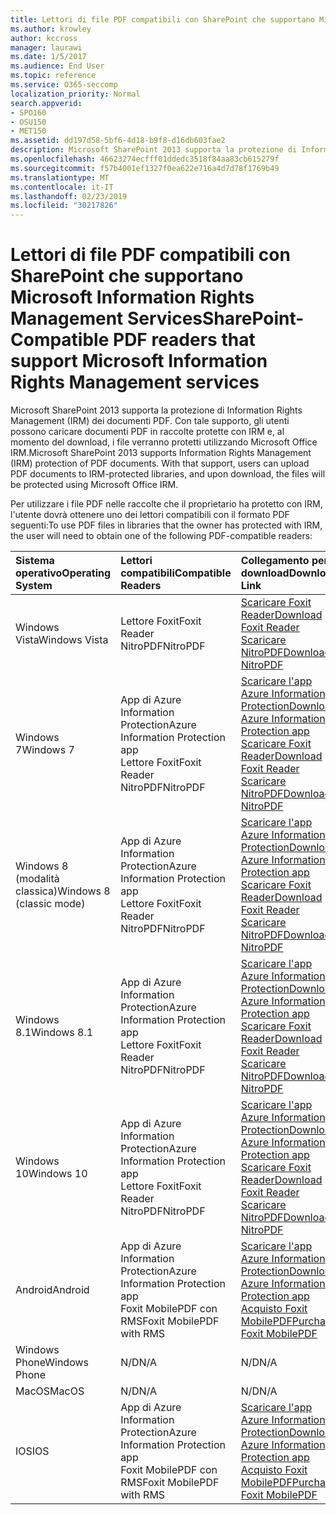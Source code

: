 ```yaml
---
title: Lettori di file PDF compatibili con SharePoint che supportano Microsoft Information Rights Management Services
ms.author: krowley
author: kccross
manager: laurawi
ms.date: 1/5/2017
ms.audience: End User
ms.topic: reference
ms.service: O365-seccomp
localization_priority: Normal
search.appverid:
- SPO160
- OSU150
- MET150
ms.assetid: dd197d58-5bf6-4d18-b9f8-d16db603fae2
description: Microsoft SharePoint 2013 supporta la protezione di Information Rights Management (IRM) dei documenti PDF. Con tale supporto, gli utenti possono caricare documenti PDF in raccolte protette con IRM e, al momento del download, i file verranno protetti utilizzando Microsoft Office IRM.
ms.openlocfilehash: 46623274ecfff01ddedc3518f84aa83cb615279f
ms.sourcegitcommit: f57b4001ef1327f0ea622e716a4d7d78f1769b49
ms.translationtype: MT
ms.contentlocale: it-IT
ms.lasthandoff: 02/23/2019
ms.locfileid: "30217826"
---
```

# <a name="sharepoint-compatible-pdf-readers-that-support-microsoft-information-rights-management-services"></a><span data-ttu-id="0f92c-104">Lettori di file PDF compatibili con SharePoint che supportano Microsoft Information Rights Management Services</span><span class="sxs-lookup"><span data-stu-id="0f92c-104">SharePoint-Compatible PDF readers that support Microsoft Information Rights Management services</span></span>

<span data-ttu-id="0f92c-p102">Microsoft SharePoint 2013 supporta la protezione di Information Rights Management (IRM) dei documenti PDF. Con tale supporto, gli utenti possono caricare documenti PDF in raccolte protette con IRM e, al momento del download, i file verranno protetti utilizzando Microsoft Office IRM.</span><span class="sxs-lookup"><span data-stu-id="0f92c-p102">Microsoft SharePoint 2013 supports Information Rights Management (IRM) protection of PDF documents. With that support, users can upload PDF documents to IRM-protected libraries, and upon download, the files will be protected using Microsoft Office IRM.</span></span>
  
<span data-ttu-id="0f92c-107">Per utilizzare i file PDF nelle raccolte che il proprietario ha protetto con IRM, l'utente dovrà ottenere uno dei lettori compatibili con il formato PDF seguenti:</span><span class="sxs-lookup"><span data-stu-id="0f92c-107">To use PDF files in libraries that the owner has protected with IRM, the user will need to obtain one of the following PDF-compatible readers:</span></span>
  
|<span data-ttu-id="0f92c-108">**Sistema operativo**</span><span class="sxs-lookup"><span data-stu-id="0f92c-108">**Operating System**</span></span>|<span data-ttu-id="0f92c-109">**Lettori compatibili**</span><span class="sxs-lookup"><span data-stu-id="0f92c-109">**Compatible Readers**</span></span>|<span data-ttu-id="0f92c-110">**Collegamento per il download**</span><span class="sxs-lookup"><span data-stu-id="0f92c-110">**Download Link**</span></span>|
|:-----|:-----|:-----|
|<span data-ttu-id="0f92c-111">Windows Vista</span><span class="sxs-lookup"><span data-stu-id="0f92c-111">Windows Vista</span></span>  <br/> |<span data-ttu-id="0f92c-112">Lettore Foxit</span><span class="sxs-lookup"><span data-stu-id="0f92c-112">Foxit Reader</span></span>  <br/> <span data-ttu-id="0f92c-113">NitroPDF</span><span class="sxs-lookup"><span data-stu-id="0f92c-113">NitroPDF</span></span>  <br/> |[<span data-ttu-id="0f92c-114">Scaricare Foxit Reader</span><span class="sxs-lookup"><span data-stu-id="0f92c-114">Download Foxit Reader</span></span>](https://go.microsoft.com/fwlink/?linkid=253210) <br/> [<span data-ttu-id="0f92c-115">Scaricare NitroPDF</span><span class="sxs-lookup"><span data-stu-id="0f92c-115">Download NitroPDF</span></span>](https://www.gonitro.com/pdf-reader) <br/> |
|<span data-ttu-id="0f92c-116">Windows 7</span><span class="sxs-lookup"><span data-stu-id="0f92c-116">Windows 7</span></span>  <br/> |<span data-ttu-id="0f92c-117">App di Azure Information Protection</span><span class="sxs-lookup"><span data-stu-id="0f92c-117">Azure Information Protection app</span></span>  <br/> <span data-ttu-id="0f92c-118">Lettore Foxit</span><span class="sxs-lookup"><span data-stu-id="0f92c-118">Foxit Reader</span></span>  <br/> <span data-ttu-id="0f92c-119">NitroPDF</span><span class="sxs-lookup"><span data-stu-id="0f92c-119">NitroPDF</span></span>  <br/> |[<span data-ttu-id="0f92c-120">Scaricare l'app Azure Information Protection</span><span class="sxs-lookup"><span data-stu-id="0f92c-120">Download Azure Information Protection app</span></span>](https://go.microsoft.com/fwlink/?linkid=837797) <br/> [<span data-ttu-id="0f92c-121">Scaricare Foxit Reader</span><span class="sxs-lookup"><span data-stu-id="0f92c-121">Download Foxit Reader</span></span>](https://go.microsoft.com/fwlink/?linkid=253210) <br/> [<span data-ttu-id="0f92c-122">Scaricare NitroPDF</span><span class="sxs-lookup"><span data-stu-id="0f92c-122">Download NitroPDF</span></span>](https://www.gonitro.com/pdf-reader) <br/> |
|<span data-ttu-id="0f92c-123">Windows 8 (modalità classica)</span><span class="sxs-lookup"><span data-stu-id="0f92c-123">Windows 8 (classic mode)</span></span>  <br/> |<span data-ttu-id="0f92c-124">App di Azure Information Protection</span><span class="sxs-lookup"><span data-stu-id="0f92c-124">Azure Information Protection app</span></span>  <br/> <span data-ttu-id="0f92c-125">Lettore Foxit</span><span class="sxs-lookup"><span data-stu-id="0f92c-125">Foxit Reader</span></span>  <br/> <span data-ttu-id="0f92c-126">NitroPDF</span><span class="sxs-lookup"><span data-stu-id="0f92c-126">NitroPDF</span></span>  <br/> |[<span data-ttu-id="0f92c-127">Scaricare l'app Azure Information Protection</span><span class="sxs-lookup"><span data-stu-id="0f92c-127">Download Azure Information Protection app</span></span>](https://go.microsoft.com/fwlink/?linkid=837797) <br/> [<span data-ttu-id="0f92c-128">Scaricare Foxit Reader</span><span class="sxs-lookup"><span data-stu-id="0f92c-128">Download Foxit Reader</span></span>](https://go.microsoft.com/fwlink/?linkid=253210) <br/> [<span data-ttu-id="0f92c-129">Scaricare NitroPDF</span><span class="sxs-lookup"><span data-stu-id="0f92c-129">Download NitroPDF</span></span>](https://www.gonitro.com/pdf-reader) <br/> |
|<span data-ttu-id="0f92c-130">Windows 8.1</span><span class="sxs-lookup"><span data-stu-id="0f92c-130">Windows 8.1</span></span>  <br/> |<span data-ttu-id="0f92c-131">App di Azure Information Protection</span><span class="sxs-lookup"><span data-stu-id="0f92c-131">Azure Information Protection app</span></span>  <br/> <span data-ttu-id="0f92c-132">Lettore Foxit</span><span class="sxs-lookup"><span data-stu-id="0f92c-132">Foxit Reader</span></span>  <br/> <span data-ttu-id="0f92c-133">NitroPDF</span><span class="sxs-lookup"><span data-stu-id="0f92c-133">NitroPDF</span></span>  <br/> |[<span data-ttu-id="0f92c-134">Scaricare l'app Azure Information Protection</span><span class="sxs-lookup"><span data-stu-id="0f92c-134">Download Azure Information Protection app</span></span>](https://go.microsoft.com/fwlink/?linkid=837797) <br/> [<span data-ttu-id="0f92c-135">Scaricare Foxit Reader</span><span class="sxs-lookup"><span data-stu-id="0f92c-135">Download Foxit Reader</span></span>](https://go.microsoft.com/fwlink/?linkid=253210) <br/> [<span data-ttu-id="0f92c-136">Scaricare NitroPDF</span><span class="sxs-lookup"><span data-stu-id="0f92c-136">Download NitroPDF</span></span>](https://www.gonitro.com/pdf-reader) <br/> |
|<span data-ttu-id="0f92c-137">Windows 10</span><span class="sxs-lookup"><span data-stu-id="0f92c-137">Windows 10</span></span>  <br/> |<span data-ttu-id="0f92c-138">App di Azure Information Protection</span><span class="sxs-lookup"><span data-stu-id="0f92c-138">Azure Information Protection app</span></span>  <br/> <span data-ttu-id="0f92c-139">Lettore Foxit</span><span class="sxs-lookup"><span data-stu-id="0f92c-139">Foxit Reader</span></span>  <br/> <span data-ttu-id="0f92c-140">NitroPDF</span><span class="sxs-lookup"><span data-stu-id="0f92c-140">NitroPDF</span></span>  <br/> |[<span data-ttu-id="0f92c-141">Scaricare l'app Azure Information Protection</span><span class="sxs-lookup"><span data-stu-id="0f92c-141">Download Azure Information Protection app</span></span>](https://go.microsoft.com/fwlink/?linkid=837797) <br/> [<span data-ttu-id="0f92c-142">Scaricare Foxit Reader</span><span class="sxs-lookup"><span data-stu-id="0f92c-142">Download Foxit Reader</span></span>](https://go.microsoft.com/fwlink/?linkid=253210) <br/> [<span data-ttu-id="0f92c-143">Scaricare NitroPDF</span><span class="sxs-lookup"><span data-stu-id="0f92c-143">Download NitroPDF</span></span>](https://www.gonitro.com/pdf-reader) <br/> |
|<span data-ttu-id="0f92c-144">Android</span><span class="sxs-lookup"><span data-stu-id="0f92c-144">Android</span></span>  <br/> |<span data-ttu-id="0f92c-145">App di Azure Information Protection</span><span class="sxs-lookup"><span data-stu-id="0f92c-145">Azure Information Protection app</span></span>  <br/> <span data-ttu-id="0f92c-146">Foxit MobilePDF con RMS</span><span class="sxs-lookup"><span data-stu-id="0f92c-146">Foxit MobilePDF with RMS</span></span>  <br/> |[<span data-ttu-id="0f92c-147">Scaricare l'app Azure Information Protection</span><span class="sxs-lookup"><span data-stu-id="0f92c-147">Download Azure Information Protection app</span></span>](https://go.microsoft.com/fwlink/?linkid=836827) <br/> [<span data-ttu-id="0f92c-148">Acquisto Foxit MobilePDF</span><span class="sxs-lookup"><span data-stu-id="0f92c-148">Purchase Foxit MobilePDF</span></span>](https://play.google.com/store/apps/details?id=com.foxit.mobile.pdf.rms) <br/> |
|<span data-ttu-id="0f92c-149">Windows Phone</span><span class="sxs-lookup"><span data-stu-id="0f92c-149">Windows Phone</span></span>  <br/> |<span data-ttu-id="0f92c-150">N/D</span><span class="sxs-lookup"><span data-stu-id="0f92c-150">N/A</span></span>  <br/> |<span data-ttu-id="0f92c-151">N/D</span><span class="sxs-lookup"><span data-stu-id="0f92c-151">N/A</span></span>  <br/> |
|<span data-ttu-id="0f92c-152">MacOS</span><span class="sxs-lookup"><span data-stu-id="0f92c-152">MacOS</span></span>  <br/> |<span data-ttu-id="0f92c-153">N/D</span><span class="sxs-lookup"><span data-stu-id="0f92c-153">N/A</span></span>  <br/> |<span data-ttu-id="0f92c-154">N/D</span><span class="sxs-lookup"><span data-stu-id="0f92c-154">N/A</span></span>  <br/> |
|<span data-ttu-id="0f92c-155">IOS</span><span class="sxs-lookup"><span data-stu-id="0f92c-155">IOS</span></span>  <br/> |<span data-ttu-id="0f92c-156">App di Azure Information Protection</span><span class="sxs-lookup"><span data-stu-id="0f92c-156">Azure Information Protection app</span></span>  <br/> <span data-ttu-id="0f92c-157">Foxit MobilePDF con RMS</span><span class="sxs-lookup"><span data-stu-id="0f92c-157">Foxit MobilePDF with RMS</span></span>  <br/> |[<span data-ttu-id="0f92c-158">Scaricare l'app Azure Information Protection</span><span class="sxs-lookup"><span data-stu-id="0f92c-158">Download Azure Information Protection app</span></span>](https://go.microsoft.com/fwlink/?linkid=836828) <br/> [<span data-ttu-id="0f92c-159">Acquisto Foxit MobilePDF</span><span class="sxs-lookup"><span data-stu-id="0f92c-159">Purchase Foxit MobilePDF</span></span>](https://play.google.com/store/apps/details?id=com.foxit.mobile.pdf.rms) <br/> |
   

